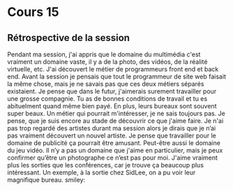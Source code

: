 # Cours 15
## Rétrospective de la session

Pendant ma session, j'ai appris que le domaine du multimédia c'est vraiment un domaine vaste, il y a de la photo, des vidéos, de la réalité virtuelle, etc. J'ai découvert le métier de programmeurs front end et back end. Avant la session je pensais que tout le programmeur de site web faisait la même chose, mais je ne savais pas que ces deux métiers séparés existaient. Je pense que dans le futur, j'aimerais surement travailler pour une grosse compagnie. Tu as de bonnes conditions de travail et tu es abituelment quand même bien payé. En plus, leurs bureaux sont souvent super beaux. Un métier qui pourrait m'intéresser, je ne sais toujours pas. Je pense, que je suis encore au stade de découvrir ce que j'aime faire. Je n'ai pas trop regardé des artistes durant ma session alors je dirais que je n’ai pas vraiment découvert un nouvel artiste. Je pense que travailler pour le domaine de publicité ça pourrait être amusant. Peut-être aussi le domaine du jeu vidéo. Il n’y a pas un domaine que j'aime en particulier, mais je peux confirmer qu’être un photographe ce n’est pas pour moi. J'aime vraiment plus les sorties que les conférences, car je trouve ça beaucoup plus intéressant. Un exemple, à la sortie chez SidLee, on a pu voir leur magnifique bureau. smiley:
